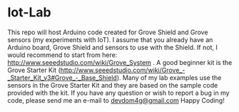 # Iot-Lab
This repo will host Arduino code created for Grove Shield and Grove sensors (my experiments with IoT).
I assume that you already have an Arduino board, Grove Shield and sensors to use with the Shield.
If not, I would recommend to start from here:  http://www.seeedstudio.com/wiki/Grove_System .
A good beginner kit is the Grove Starter Kit (http://www.seeedstudio.com/wiki/Grove_-_Starter_Kit_v3#Grove_-_Base_Shield).
Many of my lab examples use the sensors in the Grove Starter Kit and they are based on the sample code provided with the kit.
If you have any question or wish to report a bug in my code, please send me an e-mail to devdom4g@gmail.com
Happy Coding!
